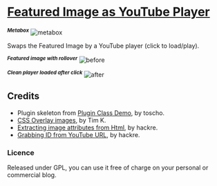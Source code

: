 # [Featured Image as YouTube Player](https://github.com/brasofilo/Featured-Image-as-YouTube-Player)

<sup>***Metabox***</sup>
![metabox](https://github.com/brasofilo/Featured-Image-as-YouTube-Player/raw/master/screenshots/meta-box.png)

Swaps the Featured Image by a YouTube player (click to load/play).

<sup>***Featured image with rollover***</sup>
![before](https://github.com/brasofilo/Featured-Image-as-YouTube-Player/raw/master/screenshots/before-click.png)

<sup>***Clean player loaded after click***</sup>
![after](https://github.com/brasofilo/Featured-Image-as-YouTube-Player/raw/master/screenshots/before-click.png)
 
## Credits
 - Plugin skeleton from [Plugin Class Demo](https://gist.github.com/3804204), by toscho. 
 - [CSS Overlay images](http://stackoverflow.com/q/403478), by Tim K. 
 - [Extracting image attributes from Html](http://stackoverflow.com/a/10131137), by hackre.
 - [Grabbing ID from YouTube URL](http://stackoverflow.com/a/6556662), by hackre.

### Licence
Released under GPL, you can use it free of charge on your personal or commercial blog.